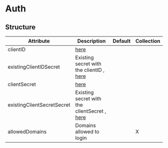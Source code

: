 # Auth 
 

## Structure 
 

| Attribute                  | Description                                                        | Default | Collection  |
| -------------------------- | ------------------------------------------------------------------ | ------- | ----------  |
| clientID                   | [here](secret/Secret.md)                                           |         |             |
| existingClientIDSecret     | Existing secret with the clientID , [here](secret/Existing.md)     |         |             |
| clientSecret               | [here](secret/Secret.md)                                           |         |             |
| existingClientSecretSecret | Existing secret with the clientSecret , [here](secret/Existing.md) |         |             |
| allowedDomains             | Domains allowed to login                                           |         | X           |